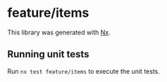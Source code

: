 # feature/items

This library was generated with [Nx](https://nx.dev).

## Running unit tests

Run `nx test feature/items` to execute the unit tests.
